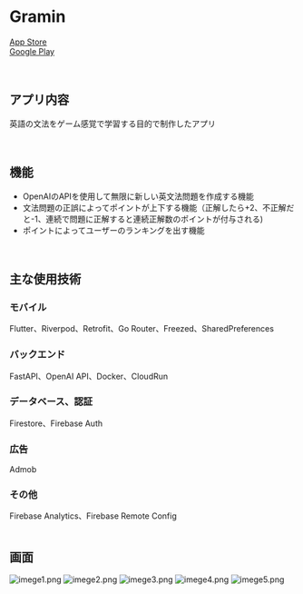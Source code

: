 # Gramin
[App Store](https://apps.apple.com/jp/app/gramin-%E3%82%B2%E3%83%BC%E3%83%A0%E6%84%9F%E8%A6%9A%E3%81%A7%E8%8B%B1%E8%AA%9E%E3%81%AE%E6%96%87%E6%B3%95%E3%82%92%E5%8B%89%E5%BC%B7%E3%81%A7%E3%81%8D%E3%82%8B/id6499072709)
<br>
[Google Play](https://play.google.com/store/apps/details?id=app.yskuem.gramin)

<br>

## アプリ内容
英語の文法をゲーム感覚で学習する目的で制作したアプリ

<br>

## 機能
- OpenAIのAPIを使用して無限に新しい英文法問題を作成する機能
- 文法問題の正誤によってポイントが上下する機能（正解したら+2、不正解だと-1、連続で問題に正解すると連続正解数のポイントが付与される)
- ポイントによってユーザーのランキングを出す機能

<br>

## 主な使用技術
### モバイル
Flutter、Riverpod、Retrofit、Go Router、Freezed、SharedPreferences
<br>
### バックエンド
FastAPI、OpenAI API、Docker、CloudRun
<br>
### データベース、認証
Firestore、Firebase Auth
<br>
### 広告
Admob
<br>
### その他
Firebase Analytics、Firebase Remote Config
<br>
<br>
## 画面

![imege1.png](./doc/images/image1.png)
![imege2.png](./doc/images/image2.png)
![imege3.png](./doc/images/image3.png)
![imege4.png](./doc/images/image4.png)
![imege5.png](./doc/images/image5.png)







